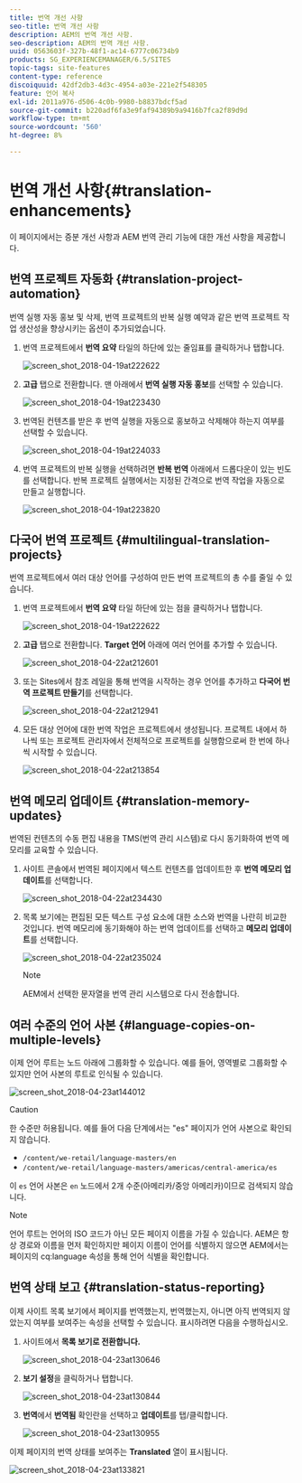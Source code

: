 ```yaml
---
title: 번역 개선 사항
seo-title: 번역 개선 사항
description: AEM의 번역 개선 사항.
seo-description: AEM의 번역 개선 사항.
uuid: 0563603f-327b-48f1-ac14-6777c06734b9
products: SG_EXPERIENCEMANAGER/6.5/SITES
topic-tags: site-features
content-type: reference
discoiquuid: 42df2db3-4d3c-4954-a03e-221e2f548305
feature: 언어 복사
exl-id: 2011a976-d506-4c0b-9980-b8837bdcf5ad
source-git-commit: b220adf6fa3e9faf94389b9a9416b7fca2f89d9d
workflow-type: tm+mt
source-wordcount: '560'
ht-degree: 8%

---
```


# 번역 개선 사항{#translation-enhancements}

이 페이지에서는 증분 개선 사항과 AEM 번역 관리 기능에 대한 개선 사항을 제공합니다.

## 번역 프로젝트 자동화 {#translation-project-automation}

번역 실행 자동 홍보 및 삭제, 번역 프로젝트의 반복 실행 예약과 같은 번역 프로젝트 작업 생산성을 향상시키는 옵션이 추가되었습니다.

1. 번역 프로젝트에서 **번역 요약** 타일의 하단에 있는 줄임표를 클릭하거나 탭합니다.

   ![screen_shot_2018-04-19at222622](assets/screen_shot_2018-04-19at222622.jpg)

1. **고급** 탭으로 전환합니다. 맨 아래에서 **번역 실행 자동 홍보**&#x200B;를 선택할 수 있습니다.

   ![screen_shot_2018-04-19at223430](assets/screen_shot_2018-04-19at223430.jpg)

1. 번역된 컨텐츠를 받은 후 번역 실행을 자동으로 홍보하고 삭제해야 하는지 여부를 선택할 수 있습니다.

   ![screen_shot_2018-04-19at224033](assets/screen_shot_2018-04-19at224033.jpg)

1. 번역 프로젝트의 반복 실행을 선택하려면 **반복 번역** 아래에서 드롭다운이 있는 빈도를 선택합니다. 반복 프로젝트 실행에서는 지정된 간격으로 번역 작업을 자동으로 만들고 실행합니다.

   ![screen_shot_2018-04-19at223820](assets/screen_shot_2018-04-19at223820.jpg)

## 다국어 번역 프로젝트 {#multilingual-translation-projects}

번역 프로젝트에서 여러 대상 언어를 구성하여 만든 번역 프로젝트의 총 수를 줄일 수 있습니다.

1. 번역 프로젝트에서 **번역 요약** 타일 하단에 있는 점을 클릭하거나 탭합니다.

   ![screen_shot_2018-04-19at222622](assets/screen_shot_2018-04-19at222622.jpg)

1. **고급** 탭으로 전환합니다. **Target 언어** 아래에 여러 언어를 추가할 수 있습니다.

   ![screen_shot_2018-04-22at212601](assets/screen_shot_2018-04-22at212601.jpg)

1. 또는 Sites에서 참조 레일을 통해 번역을 시작하는 경우 언어를 추가하고 **다국어 번역 프로젝트 만들기**&#x200B;를 선택합니다.

   ![screen_shot_2018-04-22at212941](assets/screen_shot_2018-04-22at212941.jpg)

1. 모든 대상 언어에 대한 번역 작업은 프로젝트에서 생성됩니다. 프로젝트 내에서 하나씩 또는 프로젝트 관리자에서 전체적으로 프로젝트를 실행함으로써 한 번에 하나씩 시작할 수 있습니다.

   ![screen_shot_2018-04-22at213854](assets/screen_shot_2018-04-22at213854.jpg)

## 번역 메모리 업데이트 {#translation-memory-updates}

번역된 컨텐츠의 수동 편집 내용을 TMS(번역 관리 시스템)로 다시 동기화하여 번역 메모리를 교육할 수 있습니다.

1. 사이트 콘솔에서 번역된 페이지에서 텍스트 컨텐츠를 업데이트한 후 **번역 메모리 업데이트**&#x200B;를 선택합니다.

   ![screen_shot_2018-04-22at234430](assets/screen_shot_2018-04-22at234430.jpg)

1. 목록 보기에는 편집된 모든 텍스트 구성 요소에 대한 소스와 번역을 나란히 비교한 것입니다. 번역 메모리에 동기화해야 하는 번역 업데이트를 선택하고 **메모리 업데이트**&#x200B;를 선택합니다.

   ![screen_shot_2018-04-22at235024](assets/screen_shot_2018-04-22at235024.jpg)

   >[!NOTE]
   >
   >AEM에서 선택한 문자열을 번역 관리 시스템으로 다시 전송합니다.

## 여러 수준의 언어 사본 {#language-copies-on-multiple-levels}

이제 언어 루트는 노드 아래에 그룹화할 수 있습니다. 예를 들어, 영역별로 그룹화할 수 있지만 언어 사본의 루트로 인식될 수 있습니다.

![screen_shot_2018-04-23at144012](assets/screen_shot_2018-04-23at144012.jpg)

>[!CAUTION]
>
>한 수준만 허용됩니다. 예를 들어 다음 단계에서는 &quot;es&quot; 페이지가 언어 사본으로 확인되지 않습니다.
>
>* `/content/we-retail/language-masters/en`
>* `/content/we-retail/language-masters/americas/central-america/es`

>
>
이 `es` 언어 사본은 `en` 노드에서 2개 수준(아메리카/중앙 아메리카)이므로 검색되지 않습니다.

>[!NOTE]
>
>언어 루트는 언어의 ISO 코드가 아닌 모든 페이지 이름을 가질 수 있습니다. AEM은 항상 경로와 이름을 먼저 확인하지만 페이지 이름이 언어를 식별하지 않으면 AEM에서는 페이지의 cq:language 속성을 통해 언어 식별을 확인합니다.

## 번역 상태 보고 {#translation-status-reporting}

이제 사이트 목록 보기에서 페이지를 번역했는지, 번역했는지, 아니면 아직 번역되지 않았는지 여부를 보여주는 속성을 선택할 수 있습니다. 표시하려면 다음을 수행하십시오.

1. 사이트에서 **목록 보기로 전환합니다.**

   ![screen_shot_2018-04-23at130646](assets/screen_shot_2018-04-23at130646.jpg)

1. **보기 설정**&#x200B;을 클릭하거나 탭합니다.

   ![screen_shot_2018-04-23at130844](assets/screen_shot_2018-04-23at130844.jpg)

1. **번역**&#x200B;에서 **번역됨** 확인란을 선택하고 **업데이트**&#x200B;를 탭/클릭합니다.

   ![screen_shot_2018-04-23at130955](assets/screen_shot_2018-04-23at130955.jpg)

이제 페이지의 번역 상태를 보여주는 **Translated** 열이 표시됩니다.

![screen_shot_2018-04-23at133821](assets/screen_shot_2018-04-23at133821.jpg)
